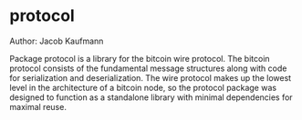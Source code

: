 # protocol
Author: Jacob Kaufmann

Package protocol is a library for the bitcoin wire protocol.  The bitcoin protocol consists of the fundamental message structures along with code for serialization and deserialization.  The wire protocol makes up the lowest level in the architecture of a bitcoin node, so the protocol package was designed to function as a standalone library with minimal dependencies for maximal reuse.